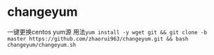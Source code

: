 # changeyum
一键更换centos yum源
用法`yum install -y wget git && git clone -b master https://github.com/zhaorui963/changeyum.git && bash changeyum/changeyum.sh`
